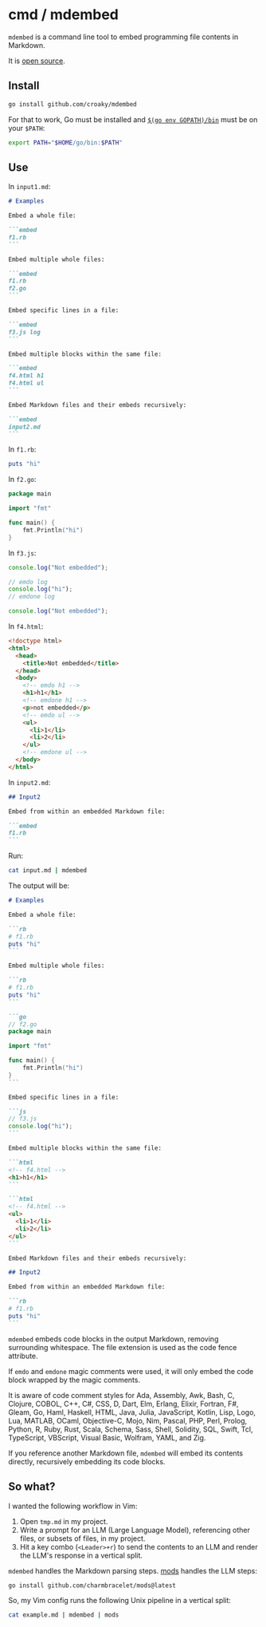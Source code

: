 # cmd / mdembed

`mdembed` is a command line tool to embed programming file contents in Markdown.

It is [open source](https://github.com/croaky/mdembed).

## Install

```sh
go install github.com/croaky/mdembed
```

For that to work, Go must be installed and
<a href="https://go.dev/wiki/SettingGOPATH" target="_blank">`$(go env GOPATH)/bin`</a>
must be on your `$PATH`:

```sh
export PATH="$HOME/go/bin:$PATH"
```

## Use

In `input1.md`:

````md
# Examples

Embed a whole file:

```embed
f1.rb
```

Embed multiple whole files:

```embed
f1.rb
f2.go
```

Embed specific lines in a file:

```embed
f3.js log
```

Embed multiple blocks within the same file:

```embed
f4.html h1
f4.html ul
```

Embed Markdown files and their embeds recursively:

```embed
input2.md
```
````

In `f1.rb`:

```rb
puts "hi"
```

In `f2.go`:

```go
package main

import "fmt"

func main() {
    fmt.Println("hi")
}
```

In `f3.js`:

```js
console.log("Not embedded");

// emdo log
console.log("hi");
// emdone log

console.log("Not embedded");
```

In `f4.html`:

```html
<!doctype html>
<html>
  <head>
    <title>Not embedded</title>
  </head>
  <body>
    <!-- emdo h1 -->
    <h1>h1</h1>
    <!-- emdone h1 -->
    <p>not embedded</p>
    <!-- emdo ul -->
    <ul>
      <li>1</li>
      <li>2</li>
    </ul>
    <!-- emdone ul -->
  </body>
</html>
```

In `input2.md`:

````md
## Input2

Embed from within an embedded Markdown file:

```embed
f1.rb
```
````

Run:

```bash
cat input.md | mdembed
```

The output will be:

````md
# Examples

Embed a whole file:

```rb
# f1.rb
puts "hi"
```

Embed multiple whole files:

```rb
# f1.rb
puts "hi"
```

```go
// f2.go
package main

import "fmt"

func main() {
    fmt.Println("hi")
}
```

Embed specific lines in a file:

```js
// f3.js
console.log("hi");
```

Embed multiple blocks within the same file:

```html
<!-- f4.html -->
<h1>h1</h1>
```

```html
<!-- f4.html -->
<ul>
  <li>1</li>
  <li>2</li>
</ul>
```

Embed Markdown files and their embeds recursively:

## Input2

Embed from within an embedded Markdown file:

```rb
# f1.rb
puts "hi"
```
````

`mdembed` embeds code blocks in the output Markdown,
removing surrounding whitespace.
The file extension is used as the code fence attribute.

If `emdo` and `emdone` magic comments were used, it will only embed the code
block wrapped by the magic comments.

It is aware of code comment styles for Ada, Assembly, Awk, Bash, C, Clojure,
COBOL, C++, C#, CSS, D, Dart, Elm, Erlang, Elixir, Fortran, F#, Gleam, Go, Haml,
Haskell, HTML, Java, Julia, JavaScript, Kotlin, Lisp, Logo, Lua, MATLAB, OCaml,
Objective-C, Mojo, Nim, Pascal, PHP, Perl, Prolog, Python, R, Ruby, Rust, Scala,
Schema, Sass, Shell, Solidity, SQL, Swift, Tcl, TypeScript, VBScript, Visual
Basic, Wolfram, YAML, and Zig.

If you reference another Markdown file, `mdembed` will embed its contents
directly, recursively embedding its code blocks.

## So what?

I wanted the following workflow in Vim:

1. Open `tmp.md` in my project.
2. Write a prompt for an LLM (Large Language Model),
   referencing other files, or subsets of files, in my project.
3. Hit a key combo (`<Leader>+r`) to send the contents to an LLM
   and render the LLM's response in a vertical split.

`mdembed` handles the Markdown parsing steps.
[mods](https://github.com/charmbracelet/mods) handles the LLM steps:

```bash
go install github.com/charmbracelet/mods@latest
```

So, my Vim config runs the following Unix pipeline in a vertical split:

```bash
cat example.md | mdembed | mods
```
